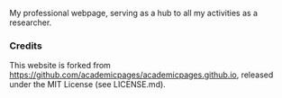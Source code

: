 My professional webpage, serving as a hub to all my activities as a researcher.

### Credits

This website is forked from https://github.com/academicpages/academicpages.github.io, released under the MIT License (see LICENSE.md).